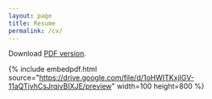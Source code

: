 ```yaml
---
layout: page
title: Resume
permalink: /cv/
---
```


Download [PDF version](https://drive.google.com/file/d/1oHWITKxjIGV-11aQTjvhCsJrqjvBIXJE/preview).

{% include embedpdf.html source="https://drive.google.com/file/d/1oHWITKxjIGV-11aQTjvhCsJrqjvBIXJE/preview" width=100 height=800 %}
